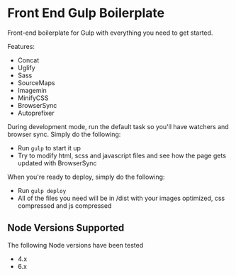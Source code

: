 Front End Gulp Boilerplate
==========================

Front-end boilerplate for Gulp with everything you need to get started.

Features:
* Concat
* Uglify
* Sass
* SourceMaps
* Imagemin
* MinifyCSS
* BrowserSync
* Autoprefixer


During development mode, run the default task so you'll have watchers and browser sync. Simply do the following:
* Run `gulp` to start it up
* Try to modify html, scss and javascript files and see how the page gets updated with BrowserSync

When you're ready to deploy, simply do the following:
* Run `gulp deploy`
* All of the files you need will be in /dist with your images optimized, css compressed and js compressed

## Node Versions Supported
The following Node versions have been tested
* 4.x
* 6.x

